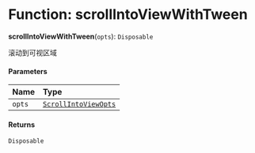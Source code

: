 # Function: scrollIntoViewWithTween

**scrollIntoViewWithTween**(`opts`): `Disposable`

滚动到可视区域

#### Parameters

| Name | Type |
| :------ | :------ |
| `opts` | [`ScrollIntoViewOpts`](/auto-docs/core/interfaces/ScrollIntoViewOpts.md) |

#### Returns

`Disposable`
